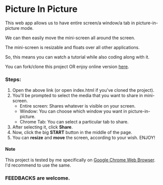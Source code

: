 # Picture In Picture
This web app allows us to have entire screen/a window/a tab in picture-in-picture mode.

We can then easily move the mini-screen all around the screen.

The mini-screen is resizable and floats over all other applications.

So, this means you can watch a tutorial while also coding along with it.

You can fork/clone this project OR enjoy online version [here](https://the-localhost.github.io/picture-in-picture/).

### Steps:
1) Open the above link (or open index.html if you've cloned the project).
2) You'll be prompted to select the media that you want to share in mini-screen.
    * Entire screen: Shares whatever is visible on your screen.
    * Window: You can choose which window you want in picture-in-picture.
    * Chrome Tab: You can select a particular tab to share.
3) After selecting it, click **Share**.
4) Now, click the big **START** button in the middle of the page.
5) You can **resize** and **move** the screen, according to your wish. ENJOY!

#### Note
This project is tested by me specifically on [Google Chrome Web Browser](https://www.google.com/intl/en_in/chrome/). I'd recommend to use the same.

### FEEDBACKS are welcome.
